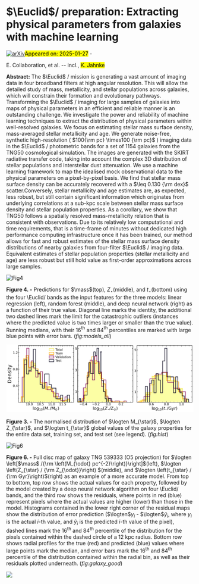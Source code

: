 <div class="macros" style="visibility:hidden;">
$\newcommand{\ensuremath}{}$
$\newcommand{\xspace}{}$
$\newcommand{\object}[1]{\texttt{#1}}$
$\newcommand{\farcs}{{.}''}$
$\newcommand{\farcm}{{.}'}$
$\newcommand{\arcsec}{''}$
$\newcommand{\arcmin}{'}$
$\newcommand{\ion}[2]{#1#2}$
$\newcommand{\textsc}[1]{\textrm{#1}}$
$\newcommand{\hl}[1]{\textrm{#1}}$
$\newcommand{\footnote}[1]{}$
$\newcommand{\mass}{\Sigma_{\star}}$
$\newcommand{\orcid}[1]$</div>



<div id="title">

# $\Euclid$\/ preparation: Extracting physical parameters from galaxies with machine learning

</div>
<div id="comments">

[![arXiv](https://img.shields.io/badge/arXiv-2501.14408-b31b1b.svg)](https://arxiv.org/abs/2501.14408)<mark>Appeared on: 2025-01-27</mark> - 

</div>
<div id="authors">

E. Collaboration, et al. -- incl., <mark>K. Jahnke</mark>

</div>
<div id="abstract">

**Abstract:** The $\Euclid$ \/ mission is generating a vast amount of imaging data in four broadband filters at high angular resolution. This will allow the detailed study of mass, metallicity, and stellar populations across galaxies, which will constrain their formation and evolutionary pathways. Transforming the $\Euclid$ \/ imaging for large samples of galaxies into maps of physical parameters in an efficient and reliable manner is an outstanding challenge. We investigate the power and reliability of machine learning techniques to extract the distribution of physical parameters within well-resolved galaxies. We focus on estimating stellar mass surface density, mass-averaged stellar metallicity and age. We generate noise-free, synthetic high-resolution ( $100{\rm   pc} \times100 {\rm   pc}$ ) imaging data in the $\Euclid$ \/ photometric bands for a set of 1154 galaxies from the TNG50 cosmological simulation. The images are generated with the SKIRT radiative transfer code, taking into account the complex 3D distribution of stellar populations and interstellar dust attenuation. We use a machine learning framework to map the idealised mock observational data to the physical parameters on a pixel-by-pixel basis. We find that stellar mass surface density can be accurately recovered with a $\leq 0.130 {\rm  dex}$ scatter.Conversely, stellar metallicity and age estimates are, as expected, less robust, but still contain significant information which originates from underlying correlations at a sub-kpc scale between stellar mass surface density and stellar population properties. As a corollary, we show that TNG50 follows a spatially resolved mass-metallicity relation that is consistent with observations. Due to its relatively low computational and time requirements, that is a time-frame of minutes without dedicated high performance computing infrastructure once it has been trained, our method allows for fast and robust estimates of the stellar mass surface density distributions of nearby galaxies from four-filter $\Euclid$ \/ imaging data. Equivalent estimates of stellar population properties (stellar metallicity and age) are less robust but still hold value as first-order approximations across large samples.

</div>

<div id="div_fig1">

<img src="tmp_2501.14408/./Figures/models_all.png" alt="Fig4" width="100%"/>

**Figure 4. -** Predictions for $\mass$(top), $Z_{\star}$(middle), and $t_{\star}$(bottom) using the four \Euclid\/ bands as the input features for the three models: linear regression (left), random forest (middle), and deep neural network (right) as a function of their true value. Diagonal line marks the identity, the additional two dashed lines mark the limit for the catastrophic outliers (instances where the predicted value is two times larger or smaller than the true value). Running medians, with their 16$^\text{th}$ and 84$^\text{th}$ percentiles are marked with large blue points with error bars. (*fig:models_all*)

</div>
<div id="div_fig2">

<img src="tmp_2501.14408/./Figures/histograms_tot.png" alt="Fig3" width="100%"/>

**Figure 3. -** The normalised distribution of $\logten M_{\star}$, $\logten Z_{\star}$, and $\logten t_{\star}$ global values of the galaxy properties for the entire data set, training set, and test set (see legend). (*fig:hist*)

</div>
<div id="div_fig3">

<img src="tmp_2501.14408/./Figures/TNG539333_O5_good.png" alt="Fig6" width="100%"/>

**Figure 6. -** Full disc map of galaxy TNG 539333 (O5 projection) for $\logten \left[$\mass$ /{\rm \left(M_{\odot} pc^{-2}\right)}\right]$(left), $\logten \left(Z_{\star} / {\rm Z_{\odot}}\right) $(middle), and $\logten \left(t_{\star} / {\rm Gyr}\right)$(right) as an example of a more accurate model. From top to bottom, top row shows the actual values for each property, followed by the model created by a deep neural network algorithm on four \Euclid\/ bands, and the third row shows the residuals, where points in red (blue) represent pixels where the actual values are higher (lower) than those in the model. Histograms contained in the lower right corner of the residual maps show the distribution of error prediction ($\logten$$y_i$ - $\logten$$\hat{y}_i$, where $y_i$ is the actual $i$-th value, and $\hat{y}_i$ is the predicted $i$-th value of the pixel), dashed lines mark the 16$^\text{th}$ and 84$^\text{th}$ percentile of the distribution for the pixels contained within the dashed circle of a 12 kpc radius. Bottom row shows radial profiles for the true (red) and predicted (blue) values where large points mark the median, and error bars mark the 16$^\text{th}$ and 84$^\text{th}$ percentile of the distribution contained within the radial bin, as well as their residuals plotted underneath. (*fig:galaxy_good*)

</div><div id="qrcode"><img src=https://api.qrserver.com/v1/create-qr-code/?size=100x100&data="https://arxiv.org/abs/2501.14408"></div>